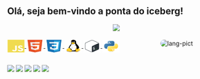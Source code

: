 ## Olá, seja bem-vindo a ponta do iceberg!

<div align="center">
  <a href="https://github.com/reisluan">
  <img height="180em" src="https://github-readme-stats.vercel.app/api?username=reisluan&show_icons=true&theme=dracula&include_all_commits=true&count_private=true"/>
</div>
<div style="display: inline_block"><br>
  <img align="center" alt="lang-js" height="30" width="40" src="https://raw.githubusercontent.com/devicons/devicon/master/icons/javascript/javascript-plain.svg">
  <img align="center" alt="lang-html" height="30" width="40" src="https://raw.githubusercontent.com/devicons/devicon/master/icons/html5/html5-original.svg">
  <img align="center" alt="lang-css" height="30" width="40" src="https://raw.githubusercontent.com/devicons/devicon/master/icons/css3/css3-original.svg">
  <img align="center" alt="lang-react" height="30" width="40" src="https://raw.githubusercontent.com/devicons/devicon/master/icons/linux/linux-original.svg">
  <img align="center" alt="lang-react" height="30" width="40" src="https://raw.githubusercontent.com/devicons/devicon/master/icons/bash/bash-original.svg">
  <img align="center" alt="lang-python" height="30" width="40" src="https://raw.githubusercontent.com/devicons/devicon/master/icons/python/python-original.svg">
  <img align="right" alt="lang-pict" width="150" style="border-radius:50px;" src="https://i.imgur.com/bXxIgrd.png">
</div> 
  
  ## 
  
<div> 
  <a href="https://www.linkedin.com/in/reisluan" target="_blank"><img src="https://img.shields.io/badge/-LinkedIn-%230077B5?style=for-the-badge&logo=linkedin&logoColor=white" target="_blank"></a>
  <a href ="mailto:reisluan@protonmail.com"><img src="https://img.shields.io/badge/-Email-%23333?style=for-the-badge&logo=gmail&logoColor=white" target="_blank"></a>
  <a href="#" target="_blank"><img src="https://img.shields.io/badge/Discord-7289DA?style=for-the-badge&logo=discord&logoColor=white" target="_blank"></a>
  <a href="#" target="_blank"><img src="https://img.shields.io/badge/-Instagram-%23E4405F?style=for-the-badge&logo=instagram&logoColor=white" target="_blank"></a>
  <a href="#" target="_blank"><img src="https://img.shields.io/badge/YouTube-FF0000?style=for-the-badge&logo=youtube&logoColor=white" target="_blank"></a>  
</div>

